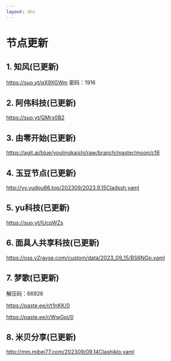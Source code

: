 ```yaml
---
layout: doc
---
```

# 节点更新

## 1. 知风(已更新)

https://suo.yt/qX9XGWm 密码：1916

## 2. 阿伟科技(已更新)

https://suo.yt/QMrx0B2

## 3. 由零开始(已更新)

https://agit.ai/blue/youlingkaishi/raw/branch/master/moon/c16

## 4. 玉豆节点(已更新)

http://yy.yudou66.top/202309/2023.9.15Cladssh.yaml

## 5. yu科技(已更新)

https://suo.yt/lUcpWZs

## 6. 面具人共享科技(已更新)

https://oss.v2rayse.com/custom/data/2023_09_15/BS6NGp.yaml

## 7. 梦歌(已更新)

解压码：66926

https://paste.ee/r/t1nKK/0

https://paste.ee/r/WwGpi/0

## 8. 米贝分享(已更新)

http://mm.mibei77.com/202309/09.14Clashjklo.yaml
